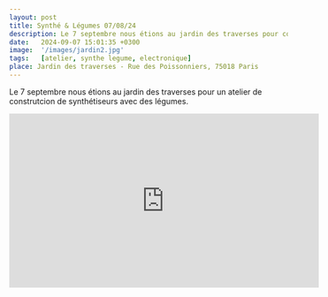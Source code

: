 ```yaml
---
layout: post
title: Synthé & Légumes 07/08/24
description: Le 7 septembre nous étions au jardin des traverses pour construire ensemble un synthétiseur avec des légumes.
date:   2024-09-07 15:01:35 +0300
image:  '/images/jardin2.jpg'
tags:   [atelier, synthe legume, electronique]
place: Jardin des traverses - Rue des Poissonniers, 75018 Paris
---
```


Le 7 septembre nous étions au jardin des traverses pour un atelier de construtcion de synthétiseurs avec des légumes.

<div class="gallery-box">
<iframe width="560" height="315" src="https://www.youtube.com/embed/NZjxJ_P3z7g?si=yMBfbyi-U4Prsu_T" title="YouTube video player" frameborder="0" allow="accelerometer; autoplay; clipboard-write; encrypted-media; gyroscope; picture-in-picture; web-share" referrerpolicy="strict-origin-when-cross-origin" allowfullscreen></iframe>
</div>